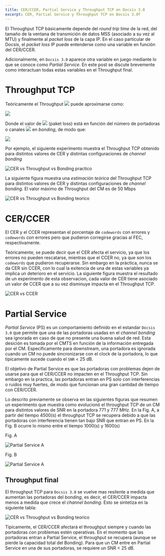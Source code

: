 ```yaml
---
title: CER/CCER, Partial Service y Throughput TCP en Docsis 3.0
excerpt: CER, Partial Service y Throughput TCP en Docsis 3.0f
---
```



El Throughput TCP básicamente depende del *round trip time* de la red, del tamaño de la ventana de transmición de datos MSS (asociado a su vez al MTU) y finalmente al *packet loss* de la capa IP. En el caso particular de Docsis, el *packet loss* IP puede entenderse como una variable en función del CER/CCER.

Adicionalmente, en `Docsis 3.0` aparece otra variable en juego mediante lo que se conoce como *Partial Service*. En este post se discute brevemente como interactuan todas estas variables en el Throughput final.

# Throughput TCP 

Teóricamente el Throughput <img src="https://render.githubusercontent.com/render/math?math=T"> puede aproximarse como:

<img src="https://render.githubusercontent.com/render/math?math=T_{tcp}= \dfrac{mss}{rtt}*\dfrac{1}{\sqrt{p}}">

Donde el valor de  <img src="https://render.githubusercontent.com/render/math?math=p">  (paket loss) está en función del  número de portadoras o canales  <img src="https://render.githubusercontent.com/render/math?math=n_{ch}">  en *bonding*, de modo que:

<img src="https://render.githubusercontent.com/render/math?math=p \approx cer*\dfrac{ip_{size}}{codeword{size}} *\dfrac{1}{n_{ch}} \approx \dfrac {7 * cer}{n_{ch}}">

Por ejemplo, el siguiente experimento muestra el Throughput TCP obtenido para distintos valores de CER y distintas configuraciones de *channel bonding*

![CER vs Throughput vs Bonding practico](/broadcast/PartialService/unnamed-chunk-1-1.png)

La siguiente figura muestra una *estimación teórica* del Throughput TCP  para distintos valores de CER y distintas configuraciones de *channel bonding*. El valor máximo de Throughput del CM es de 50 Mbps

![CER vs Throughput vs Bonding teorico](/broadcast/PartialService/unnamed-chunk-3-1.png)


# CER/CCER

El CER y el CCER representan el porcentaje de `codewords` con errores y `codewords` con errores pero que pudieron corregirse gracias al FEC, respectivamente. 

Teóricamente, se puede decir que el CER afecta el servicio, ya que los errores no pueden rescatarse, mientras que el CCER no, ya que son los `codewords` que pudieron recuperarse. Sin embargo en la pràctica, nunca se da CER sin CCER, con lo cual la exitencia de una de estas variables ya implica un deterioro en el servicio. La siguiente figura muestra el resultado de un experimento de esta observacion, cada valor de CER tiene asociado un valor de CCER que a su vez disminuye impacta en el Throughput TCP.

![CER vs CCER](/broadcast/PartialService/unnamed-chunk-2-1.png)

# Partial Service

*Partial Service* (PS) es un comportamiento definido en el estandar `Docsis 3.0` que permite que una de las portadoras usadas en el *channel bonding* sea ignorada en caso de que no presente una buena salud de red. Esta desición es tomada por el CMTS en función de la información entregada por el CM. Específicamente para downstream, una portadora es ignorada cuando un CM no puede sincronizarse con el clock de la portadora, lo que tipicamente sucede cuando el `SNR` < 25 dB.

El objetivo de Partial Service es que las portadoras con problemas dejen de usarse para que el CER/CCER no impacten en el Throughput TCP. Sin embargo en la practica, las portadoras entran en PS solo con interferencias o ruidos muy fuertes, de modo que funcionan una gran cantidad de tiempo con CER/CCER. 

Lo descrito previamente se observa en las siguientes figuras que resumen un experimento que muestra como evolucionó el throughput TCP de un CM para distintos valores de SNR en la portadora 771 y 777 MHz. En la Fig. A, a partir del tiempo 4500(s) el throughput TCP se recupera debido a que las portadoras con interferencia tienen tan bajo SNR que entran en PS. En la Fig. B ocurre lo mismo entre el tiempo 1000(s) y 1600(s)

Fig. A

![Partial Service A](/broadcast/PartialService/interferencia1CH-1.png)

Fig. B

![Partial Service A](/broadcast/PartialService/interferencia2CH-1.png)

## Throughput final

El throughput TCP para `Docsis 3.0` se vuelve mas resilente a medida que aumentan las portadoras del *bonding*, es decir, el CER/CCER impacta menos a medida que crece el *channel bonding*. Esto se sintetiza en la siguiente tabla:

![CER vs Throughput vs Bonding teorico](/broadcast/PartialService/table.png)

Típicamente, el CER/CCER afectará el throughput siempre y cuando las portadoras con problemas estén operativas. En el momento que las portadoras entran a Partial Service, el throughput se recupera (aunque se pierde la capacidad total del Bonding). Para que un CM entre en Partial Service en una de sus portadoras, se requiere un SNR < 25 dB.
